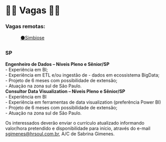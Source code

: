 <h1>👨‍💼 Vagas 👩‍💼</h1>
<h3>Vagas remotas:</h3>
<ul>
  <ol><a href="https://medium.com/@simbioseventure/processos-de-sele%C3%A7%C3%A3o-da-simbiose-5a5b66149dff">⚫Simbiose</ol></a>
</ul>
<h3>SP</h3>
<b>Engenheiro de Dados – Níveis Pleno e Sênior/SP<br></b>
- Experiência em BI;<br>
- Experiência em ETL e/ou ingestão de - dados em ecossistema BigData;<br>
- Projeto de 6 meses com possibilidade de extensão; <br>
- Atuação na zona sul de São Paulo.<br>
<b>Consultor Data Visualization – Níveis Pleno e Sênior/SP</b><br>
- Experiência em BI<br>
- Experiência em ferramentas de data visualization (preferência Power BI)<br>
- Projeto de 6 meses com possibilidade de extensão; <br>
- Atuação na zona sul de São Paulo.<br>

Os interessados deverão enviar o currículo atualizado informando valor/hora pretendido e disponibilidade para início, através do e-mail sgimenes@hrsoul.com.br, A/C de Sabrina Gimenes.
